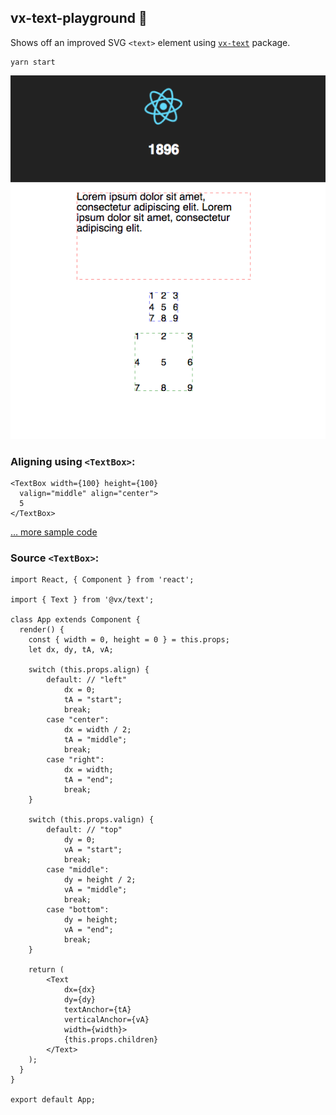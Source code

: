 ## vx-text-playground 🚀

Shows off an improved SVG `<text>` element using [`vx-text`](https://github.com/hshoff/vx/tree/master/packages/vx-text) package.

```
yarn start
```

![example](ex.png)

### Aligning using `<TextBox>`:

```
<TextBox width={100} height={100}
  valign="middle" align="center">
  5
</TextBox>
```

[… more sample code](https://github.com/dunnkers/vx-text-playground/blob/master/src/App.js)

### Source `<TextBox>`:

```
import React, { Component } from 'react';

import { Text } from '@vx/text';

class App extends Component {
  render() {
    const { width = 0, height = 0 } = this.props;
    let dx, dy, tA, vA;

    switch (this.props.align) {
        default: // "left"
            dx = 0;
            tA = "start";
            break;
        case "center":
            dx = width / 2;
            tA = "middle";
            break;
        case "right":
            dx = width;
            tA = "end";
            break;
    }

    switch (this.props.valign) {
        default: // "top"
            dy = 0;
            vA = "start";
            break;
        case "middle":
            dy = height / 2;
            vA = "middle";
            break;
        case "bottom":
            dy = height;
            vA = "end";
            break;
    }

    return (
        <Text
            dx={dx}
            dy={dy}
            textAnchor={tA}
            verticalAnchor={vA}
            width={width}>
            {this.props.children}
        </Text>
    );
  }
}

export default App;

```
